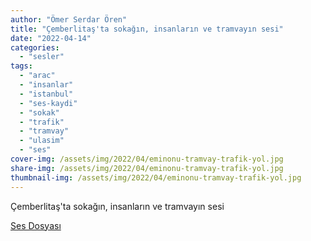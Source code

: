 ```yaml
---
author: "Ömer Serdar Ören"
title: "Çemberlitaş'ta sokağın, insanların ve tramvayın sesi"
date: "2022-04-14"
categories: 
  - "sesler"
tags: 
  - "arac"
  - "insanlar"
  - "istanbul"
  - "ses-kaydi"
  - "sokak"
  - "trafik"
  - "tramvay"
  - "ulasim"
  - "ses"
cover-img: /assets/img/2022/04/eminonu-tramvay-trafik-yol.jpg
share-img: /assets/img/2022/04/eminonu-tramvay-trafik-yol.jpg
thumbnail-img: /assets/img/2022/04/eminonu-tramvay-trafik-yol.jpg
---
```


Çemberlitaş'ta sokağın, insanların ve tramvayın sesi

[Ses Dosyası](/assets/sound/2022/04/sokak-trafik-insan-sesleri-konusmalar-tramvay-sesleri-cemberlitas.mp3)
